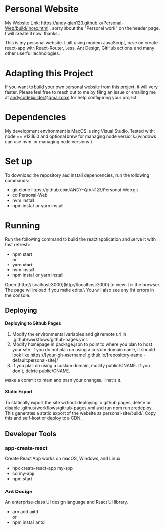 # Personal Website
My Website Link: https://andy-qian123.github.io/Personal-Web/build/index.html .
sorry about the "Personal work" on the header page. I will create it now. thanks..
</hr>
This is my personal website. built using modern JavaScript, base on create-react-app with React-Router, Less, Ant Design, GitHub actions, and many other userful technologies.

# Adapting this Project
If you want to build your own personal website from this project, it will very faster. Please feel free to reach out to me by filing an issue or emailing me at andycodebuilder@gmail.com for help configuring your project.

# Dependencies
My development environment is MacOS. using Visual Studio.
Tested with: node == v12.16.0 and optional brew for managing node versions.(windows can use nvm for managing node versions.)

# Set up
To download the repository and install dependencies, run the following commands:
<ul>
  <li>git clone https://github.com/ANDY-QIAN123/Personal-Web.git</li>
  <li>cd Personal-Web</li>
  <li>nvm install</li>
  <li>npm install  or  yarn install</li>
</ul>

# Running

Run the following command to build the react application and serve it with fast refresh:
<ul>
  <li>npm start</li>
  or
  <li>yarn start</li>
  <li>nvm install</li>
  <li>npm install  or  yarn install</li>
</ul>
Open [http://localhost:3000](http://localhost:3000) to view it in the browser.
</hr>
The page will reload if you make edits.\
You will also see any lint errors in the console.

## Deploying
<h4>Deploying to Github Pages</h4>
<ol>
<li>Modify the environmental variables and git remote url in .github/workflows/github-pages.yml.</li>
<li>Modify homepage in package.json to point to where you plan to host your site. If you do not plan on using a custom domain name, it should look like https://[your-gh-username].github.io/[repository-name - default:personal-site]/</li>
<li>If you plan on using a custom domain, modify public/CNAME. If you don't, delete public/CNAME.</li>
</ol>
Make a commit to main and push your changes. That's it.

<h4>Static Export</h4>
To statically export the site without deploying to github pages, delete or disable .github/workflows/github-pages.yml and run npm run predeploy. This generates a static export of the website as personal-site/build/. Copy this and self-host or deploy to a CDN.

## Developer Tools
<h3>app-create-react</h3>
Create React App works on macOS, Windows, and Linux.
<ul>
  <li>npx create-react-app my-app</li>
  <li>cd my-app</li>
  <li>npm start</li>
</ul>

<h3>Ant Design</h3>
An enterprise-class UI design language and React UI library.
<ul>
  <li>arn add antd</li>
  or
  <li>npm install antd</li>
</ul>
